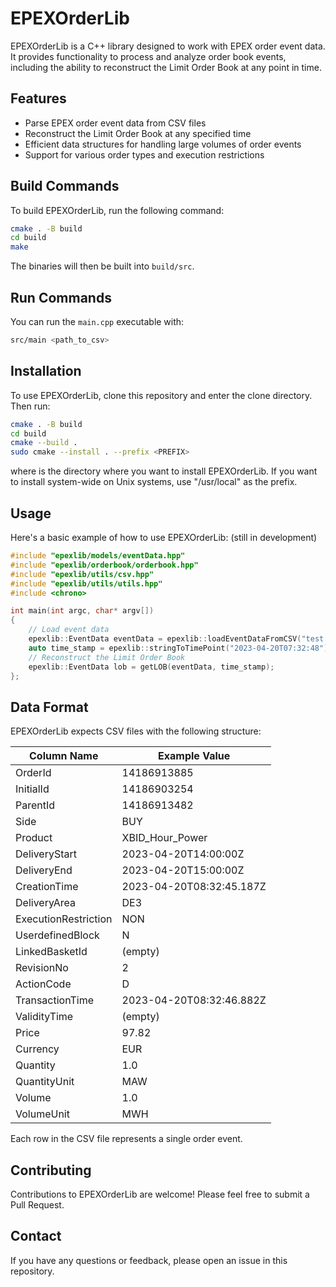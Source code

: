# EPEXOrderLib

EPEXOrderLib is a C++ library designed to work with EPEX order event data. It provides functionality to process and analyze order book events, including the ability to reconstruct the Limit Order Book at any point in time.

## Features

- Parse EPEX order event data from CSV files
- Reconstruct the Limit Order Book at any specified time
- Efficient data structures for handling large volumes of order events
- Support for various order types and execution restrictions

## Build Commands
To build EPEXOrderLib, run the following command:
```bash
cmake . -B build
cd build
make
```
The binaries will then be built into `build/src`.

## Run Commands
You can run the `main.cpp` executable with:
```bash
src/main <path_to_csv>
```

## Installation

To use EPEXOrderLib, clone this repository and enter the clone directory.
Then run:
```bash
cmake . -B build
cd build
cmake --build .
sudo cmake --install . --prefix <PREFIX>
```
where <PREFIX> is the directory where you want to install EPEXOrderLib.
If you want to install system-wide on Unix systems, use "/usr/local" as the prefix.

## Usage

Here's a basic example of how to use EPEXOrderLib:
(still in development)

```cpp
#include "epexlib/models/eventData.hpp"
#include "epexlib/orderbook/orderbook.hpp"
#include "epexlib/utils/csv.hpp"
#include "epexlib/utils/utils.hpp"
#include <chrono>

int main(int argc, char* argv[])
{
    // Load event data
    epexlib::EventData eventData = epexlib::loadEventDataFromCSV("test.csv", true);
    auto time_stamp = epexlib::stringToTimePoint("2023-04-20T07:32:48");
    // Reconstruct the Limit Order Book
    epexlib::EventData lob = getLOB(eventData, time_stamp);
};

```

## Data Format

EPEXOrderLib expects CSV files with the following structure:

| Column Name         | Example Value                |
|---------------------|------------------------------|
| OrderId             | 14186913885                  |
| InitialId           | 14186903254                  |
| ParentId            | 14186913482                  |
| Side                | BUY                          |
| Product             | XBID_Hour_Power              |
| DeliveryStart       | 2023-04-20T14:00:00Z         |
| DeliveryEnd         | 2023-04-20T15:00:00Z         |
| CreationTime        | 2023-04-20T08:32:45.187Z     |
| DeliveryArea        | DE3                          |
| ExecutionRestriction| NON                          |
| UserdefinedBlock    | N                            |
| LinkedBasketId      | (empty)                      |
| RevisionNo          | 2                            |
| ActionCode          | D                            |
| TransactionTime     | 2023-04-20T08:32:46.882Z     |
| ValidityTime        | (empty)                      |
| Price               | 97.82                        |
| Currency            | EUR                          |
| Quantity            | 1.0                          |
| QuantityUnit        | MAW                          |
| Volume              | 1.0                          |
| VolumeUnit          | MWH                          |

Each row in the CSV file represents a single order event.

## Contributing

Contributions to EPEXOrderLib are welcome! Please feel free to submit a Pull Request.

## Contact

If you have any questions or feedback, please open an issue in this repository.
